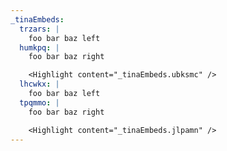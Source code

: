 ```yaml
---
_tinaEmbeds:
  trzars: |
    foo bar baz left
  humkpq: |
    foo bar baz right

    <Highlight content="_tinaEmbeds.ubksmc" />
  lhcwkx: |
    foo bar baz left
  tpqmmo: |
    foo bar baz right

    <Highlight content="_tinaEmbeds.jlpamn" />
---
```

